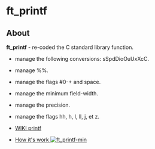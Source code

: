 # ft_printf

## About

**ft_printf** - re-coded the C standard library function.

+ manage the following conversions: sSpdDioOuUxXcC.
+ manage %%.
+ manage the flags #0-+ and space.
+ manage the minimum field-width.
+ manage the precision.
+ manage the flags hh, h, l, ll, j, et z.
+ [WIKI printf](https://en.wikipedia.org/wiki/Printf_format_string)

+ [How it's work ![ft_printf-min](https://user-images.githubusercontent.com/33399226/48742295-33a84680-ec13-11e8-82f8-fc6f0014605b.png)
](https://youtu.be/sCVdtYM5LTA)
